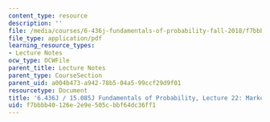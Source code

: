 ```yaml
---
content_type: resource
description: ''
file: /media/courses/6-436j-fundamentals-of-probability-fall-2018/f7bbbb40126e2e9e505cbbf64dc36ff1_MIT6_436JF18_lec22.pdf
file_type: application/pdf
learning_resource_types:
- Lecture Notes
ocw_type: OCWFile
parent_title: Lecture Notes
parent_type: CourseSection
parent_uid: a004b473-a942-78b5-04a5-99ccf29d9f01
resourcetype: Document
title: '6.436J / 15.085J Fundamentals of Probability, Lecture 22: Markov Chains II'
uid: f7bbbb40-126e-2e9e-505c-bbf64dc36ff1
---
```

